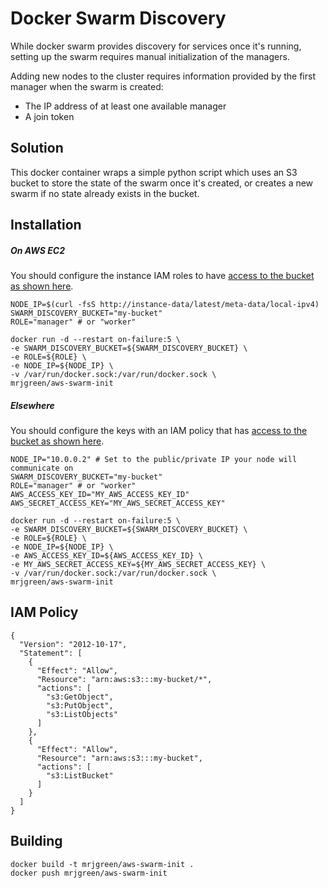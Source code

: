 # Docker Swarm Discovery

While docker swarm provides discovery for services once it's running, setting up the swarm requires manual initialization of the managers.

Adding new nodes to the cluster requires information provided by the first manager when the swarm is created:

 * The IP address of at least one available manager
 * A join token

## Solution

This docker container wraps a simple python script which uses an S3 bucket to store the state of the swarm once it's created, or creates a new swarm if no state already exists in the bucket.

## Installation

##### On AWS EC2

You should configure the instance IAM roles to have [access to the bucket as shown here](#iam-policy).

```
NODE_IP=$(curl -fsS http://instance-data/latest/meta-data/local-ipv4)
SWARM_DISCOVERY_BUCKET="my-bucket"
ROLE="manager" # or "worker"

docker run -d --restart on-failure:5 \
-e SWARM_DISCOVERY_BUCKET=${SWARM_DISCOVERY_BUCKET} \
-e ROLE=${ROLE} \
-e NODE_IP=${NODE_IP} \
-v /var/run/docker.sock:/var/run/docker.sock \
mrjgreen/aws-swarm-init
```

##### Elsewhere

You should configure the keys with an IAM policy that has [access to the bucket as shown here](#iam-policy).

```
NODE_IP="10.0.0.2" # Set to the public/private IP your node will communicate on
SWARM_DISCOVERY_BUCKET="my-bucket"
ROLE="manager" # or "worker"
AWS_ACCESS_KEY_ID="MY_AWS_ACCESS_KEY_ID"
AWS_SECRET_ACCESS_KEY="MY_AWS_SECRET_ACCESS_KEY"

docker run -d --restart on-failure:5 \
-e SWARM_DISCOVERY_BUCKET=${SWARM_DISCOVERY_BUCKET} \
-e ROLE=${ROLE} \
-e NODE_IP=${NODE_IP} \
-e AWS_ACCESS_KEY_ID=${AWS_ACCESS_KEY_ID} \
-e MY_AWS_SECRET_ACCESS_KEY=${MY_AWS_SECRET_ACCESS_KEY} \
-v /var/run/docker.sock:/var/run/docker.sock \
mrjgreen/aws-swarm-init
```

## IAM Policy
```
{
  "Version": "2012-10-17",
  "Statement": [
    {
      "Effect": "Allow",
      "Resource": "arn:aws:s3:::my-bucket/*",
      "actions": [
        "s3:GetObject",
        "s3:PutObject",
        "s3:ListObjects"
      ]
    },
    {
      "Effect": "Allow",
      "Resource": "arn:aws:s3:::my-bucket",
      "actions": [
        "s3:ListBucket"
      ]
    }
  ]
}
```

## Building

```
docker build -t mrjgreen/aws-swarm-init .
docker push mrjgreen/aws-swarm-init
```